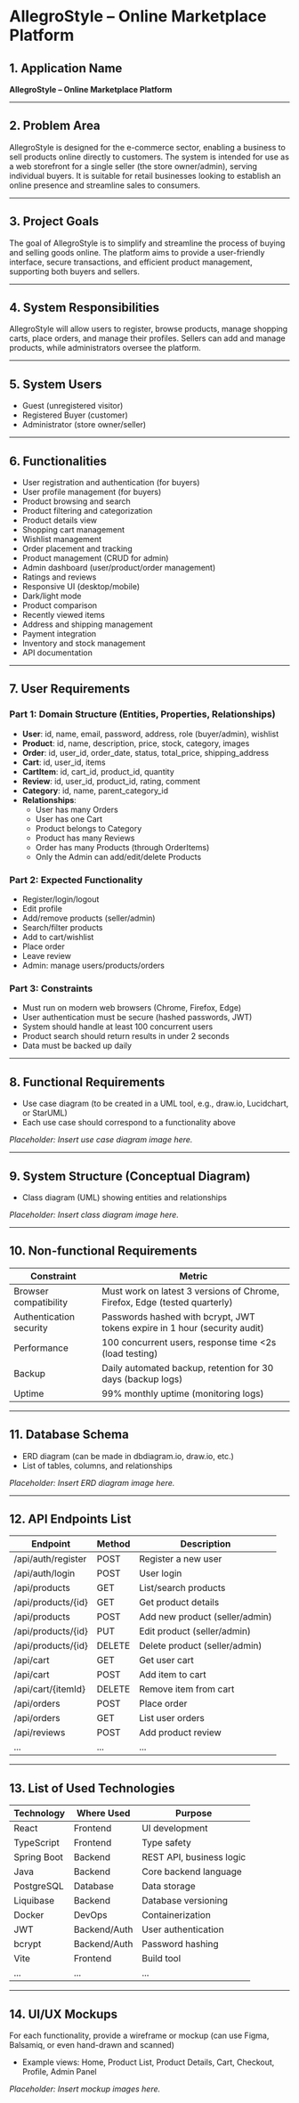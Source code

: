 # AllegroStyle – Online Marketplace Platform

## 1. Application Name
**AllegroStyle – Online Marketplace Platform**

---

## 2. Problem Area
AllegroStyle is designed for the e-commerce sector, enabling a business to sell products online directly to customers. The system is intended for use as a web storefront for a single seller (the store owner/admin), serving individual buyers. It is suitable for retail businesses looking to establish an online presence and streamline sales to consumers.

---

## 3. Project Goals
The goal of AllegroStyle is to simplify and streamline the process of buying and selling goods online. The platform aims to provide a user-friendly interface, secure transactions, and efficient product management, supporting both buyers and sellers.

---

## 4. System Responsibilities
AllegroStyle will allow users to register, browse products, manage shopping carts, place orders, and manage their profiles. Sellers can add and manage products, while administrators oversee the platform.

---

## 5. System Users
- Guest (unregistered visitor)
- Registered Buyer (customer)
- Administrator (store owner/seller)

---

## 6. Functionalities
- User registration and authentication (for buyers)
- User profile management (for buyers)
- Product browsing and search
- Product filtering and categorization
- Product details view
- Shopping cart management
- Wishlist management
- Order placement and tracking
- Product management (CRUD for admin)
- Admin dashboard (user/product/order management)
- Ratings and reviews
- Responsive UI (desktop/mobile)
- Dark/light mode
- Product comparison
- Recently viewed items
- Address and shipping management
- Payment integration
- Inventory and stock management
- API documentation

---

## 7. User Requirements

### Part 1: Domain Structure (Entities, Properties, Relationships)
- **User**: id, name, email, password, address, role (buyer/admin), wishlist
- **Product**: id, name, description, price, stock, category, images
- **Order**: id, user_id, order_date, status, total_price, shipping_address
- **Cart**: id, user_id, items
- **CartItem**: id, cart_id, product_id, quantity
- **Review**: id, user_id, product_id, rating, comment
- **Category**: id, name, parent_category_id
- **Relationships**:
  - User has many Orders
  - User has one Cart
  - Product belongs to Category
  - Product has many Reviews
  - Order has many Products (through OrderItems)
  - Only the Admin can add/edit/delete Products

### Part 2: Expected Functionality
- Register/login/logout
- Edit profile
- Add/remove products (seller/admin)
- Search/filter products
- Add to cart/wishlist
- Place order
- Leave review
- Admin: manage users/products/orders

### Part 3: Constraints
- Must run on modern web browsers (Chrome, Firefox, Edge)
- User authentication must be secure (hashed passwords, JWT)
- System should handle at least 100 concurrent users
- Product search should return results in under 2 seconds
- Data must be backed up daily

---

## 8. Functional Requirements
- Use case diagram (to be created in a UML tool, e.g., draw.io, Lucidchart, or StarUML)
- Each use case should correspond to a functionality above

*Placeholder: Insert use case diagram image here.*

---

## 9. System Structure (Conceptual Diagram)
- Class diagram (UML) showing entities and relationships

*Placeholder: Insert class diagram image here.*

---

## 10. Non-functional Requirements
| Constraint | Metric |
|------------|--------|
| Browser compatibility | Must work on latest 3 versions of Chrome, Firefox, Edge (tested quarterly) |
| Authentication security | Passwords hashed with bcrypt, JWT tokens expire in 1 hour (security audit) |
| Performance | 100 concurrent users, response time <2s (load testing) |
| Backup | Daily automated backup, retention for 30 days (backup logs) |
| Uptime | 99% monthly uptime (monitoring logs) |

---

## 11. Database Schema
- ERD diagram (can be made in dbdiagram.io, draw.io, etc.)
- List of tables, columns, and relationships

*Placeholder: Insert ERD diagram image here.*

---

## 12. API Endpoints List
| Endpoint                | Method | Description                        |
|-------------------------|--------|------------------------------------|
| /api/auth/register      | POST   | Register a new user                |
| /api/auth/login         | POST   | User login                         |
| /api/products           | GET    | List/search products               |
| /api/products/{id}      | GET    | Get product details                |
| /api/products           | POST   | Add new product (seller/admin)     |
| /api/products/{id}      | PUT    | Edit product (seller/admin)        |
| /api/products/{id}      | DELETE | Delete product (seller/admin)      |
| /api/cart               | GET    | Get user cart                      |
| /api/cart               | POST   | Add item to cart                   |
| /api/cart/{itemId}      | DELETE | Remove item from cart              |
| /api/orders             | POST   | Place order                        |
| /api/orders             | GET    | List user orders                   |
| /api/reviews            | POST   | Add product review                 |
| ...                     | ...    | ...                                |

---

## 13. List of Used Technologies
| Technology      | Where Used                | Purpose                        |
|-----------------|--------------------------|--------------------------------|
| React           | Frontend                  | UI development                 |
| TypeScript      | Frontend                  | Type safety                    |
| Spring Boot     | Backend                   | REST API, business logic       |
| Java            | Backend                   | Core backend language          |
| PostgreSQL      | Database                  | Data storage                   |
| Liquibase       | Backend                   | Database versioning            |
| Docker          | DevOps                    | Containerization               |
| JWT             | Backend/Auth              | User authentication            |
| bcrypt          | Backend/Auth              | Password hashing               |
| Vite            | Frontend                  | Build tool                     |
| ...             | ...                       | ...                            |

---

## 14. UI/UX Mockups
For each functionality, provide a wireframe or mockup (can use Figma, Balsamiq, or even hand-drawn and scanned)
- Example views: Home, Product List, Product Details, Cart, Checkout, Profile, Admin Panel

*Placeholder: Insert mockup images here.*

